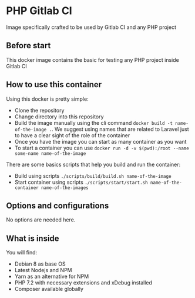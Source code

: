 # PHP Gitlab CI

Image specifically crafted to be used by Gitlab CI and any PHP project

## Before start

This docker image contains the basic for testing any PHP project inside Gitlab CI

## How to use this container

Using this docker is pretty simple:

- Clone the repository
- Change directory into this repository
- Build the image manually using the cli command `docker build -t name-of-the-image .`. We suggest using names that are related to Laravel just to have a clear sight of the role of the container
- Once you have the image you can start as many container as you want
- To start a container you can use `docker run -d -v $(pwd):/root --name some-name name-of-the-image`

There are some basics scripts that help you build and run the container:

- Build using scripts `./scripts/build/build.sh name-of-the-image`
- Start container using scripts `./scripts/start/start.sh name-of-the-container name-of-the-images`

## Options and configurations

No options are needed here.

## What is inside

You will find:

- Debian 8 as base OS
- Latest Nodejs and NPM
- Yarn as an alternative for NPM
- PHP 7.2 with necessary extensions and xDebug installed
- Composer available globally
